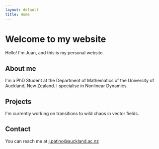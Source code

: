 ```yaml
---
layout: default
title: Home
---
```


# Welcome to my website

Hello! I'm Juan, and this is my personal website.

## About me 

I'm a PhD Student at the Department of Mathematics of the University of Auckland, New Zealand. I specialise in Nonlinear Dynamics.

## Projects 

I'm currently working on transitions to wild chaos in vector fields.

## Contact

You can reach me at [j.patino@auckland.ac.nz](mailto:jpatino@auckland.ac.nz)
